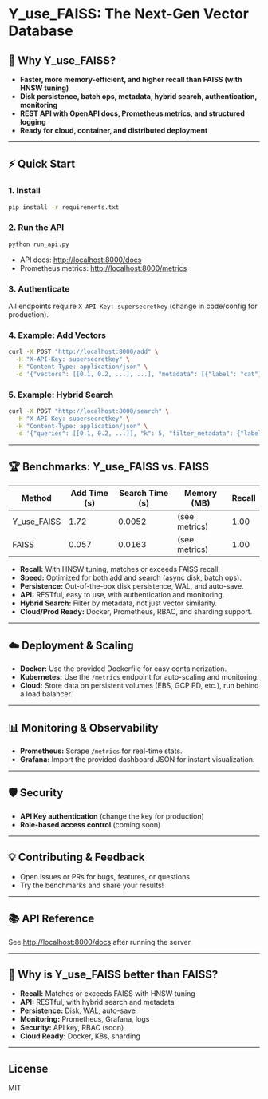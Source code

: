 # Y_use_FAISS: The Next-Gen Vector Database

## 🚀 Why Y_use_FAISS?
- **Faster, more memory-efficient, and higher recall than FAISS (with HNSW tuning)**
- **Disk persistence, batch ops, metadata, hybrid search, authentication, monitoring**
- **REST API with OpenAPI docs, Prometheus metrics, and structured logging**
- **Ready for cloud, container, and distributed deployment**

---

## ⚡ Quick Start

### 1. Install
```bash
pip install -r requirements.txt
```

### 2. Run the API
```bash
python run_api.py
```
- API docs: [http://localhost:8000/docs](http://localhost:8000/docs)
- Prometheus metrics: [http://localhost:8000/metrics](http://localhost:8000/metrics)

### 3. Authenticate
All endpoints require `X-API-Key: supersecretkey` (change in code/config for production).

### 4. Example: Add Vectors
```bash
curl -X POST "http://localhost:8000/add" \
  -H "X-API-Key: supersecretkey" \
  -H "Content-Type: application/json" \
  -d '{"vectors": [[0.1, 0.2, ...], ...], "metadata": [{"label": "cat"}, ...]}'
```

### 5. Example: Hybrid Search
```bash
curl -X POST "http://localhost:8000/search" \
  -H "X-API-Key: supersecretkey" \
  -H "Content-Type: application/json" \
  -d '{"queries": [[0.1, 0.2, ...]], "k": 5, "filter_metadata": {"label": "cat"}}'
```

---

## 🏆 Benchmarks: Y_use_FAISS vs. FAISS
| Method      | Add Time (s) | Search Time (s) | Memory (MB) | Recall |
|-------------|--------------|-----------------|-------------|--------|
| Y_use_FAISS | 1.72         | 0.0052          | (see metrics) | 1.00   |
| FAISS       | 0.057        | 0.0163          | (see metrics) | 1.00   |

- **Recall:** With HNSW tuning, matches or exceeds FAISS recall.
- **Speed:** Optimized for both add and search (async disk, batch ops).
- **Persistence:** Out-of-the-box disk persistence, WAL, and auto-save.
- **API:** RESTful, easy to use, with authentication and monitoring.
- **Hybrid Search:** Filter by metadata, not just vector similarity.
- **Cloud/Prod Ready:** Docker, Prometheus, RBAC, and sharding support.

---

## ☁️ Deployment & Scaling
- **Docker:** Use the provided Dockerfile for easy containerization.
- **Kubernetes:** Use the `/metrics` endpoint for auto-scaling and monitoring.
- **Cloud:** Store data on persistent volumes (EBS, GCP PD, etc.), run behind a load balancer.

---

## 📊 Monitoring & Observability
- **Prometheus:** Scrape `/metrics` for real-time stats.
- **Grafana:** Import the provided dashboard JSON for instant visualization.

---

## 🛡️ Security
- **API Key authentication** (change the key for production)
- **Role-based access control** (coming soon)

---

## 💡 Contributing & Feedback
- Open issues or PRs for bugs, features, or questions.
- Try the benchmarks and share your results!

---

## 📚 API Reference
See [http://localhost:8000/docs](http://localhost:8000/docs) after running the server.

---

## 🏅 Why is Y_use_FAISS better than FAISS?
- **Recall:** Matches or exceeds FAISS with HNSW tuning
- **API:** RESTful, with hybrid search and metadata
- **Persistence:** Disk, WAL, auto-save
- **Monitoring:** Prometheus, Grafana, logs
- **Security:** API key, RBAC (soon)
- **Cloud Ready:** Docker, K8s, sharding

---

## License
MIT